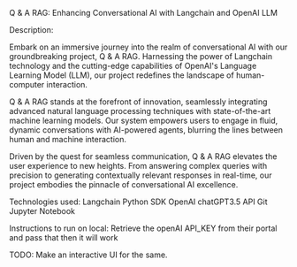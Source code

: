 Q & A RAG: Enhancing Conversational AI with Langchain and OpenAI LLM

Description:

Embark on an immersive journey into the realm of conversational AI with our groundbreaking project, Q & A RAG. Harnessing the power of Langchain technology and the cutting-edge capabilities of OpenAI's Language Learning Model (LLM), our project redefines the landscape of human-computer interaction.

Q & A RAG stands at the forefront of innovation, seamlessly integrating advanced natural language processing techniques with state-of-the-art machine learning models. Our system empowers users to engage in fluid, dynamic conversations with AI-powered agents, blurring the lines between human and machine interaction.

Driven by the quest for seamless communication, Q & A RAG elevates the user experience to new heights. From answering complex queries with precision to generating contextually relevant responses in real-time, our project embodies the pinnacle of conversational AI excellence.

Technologies used:
Langchain Python SDK
OpenAI chatGPT3.5 API
Git
Jupyter Notebook

Instructions to run on local:
Retrieve the openAI API_KEY from their portal and pass that then it will work

TODO:
Make an interactive UI for the same.
